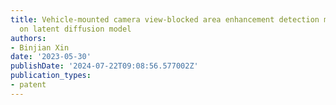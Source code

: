 ```yaml
---
title: Vehicle-mounted camera view-blocked area enhancement detection method based
  on latent diffusion model
authors:
- Binjian Xin
date: '2023-05-30'
publishDate: '2024-07-22T09:08:56.577002Z'
publication_types:
- patent
---
```

